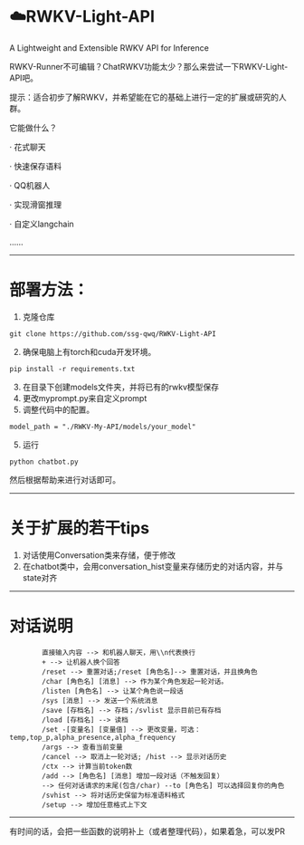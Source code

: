 # ☁️RWKV-Light-API
A Lightweight and Extensible RWKV API for Inference

RWKV-Runner不可编辑？ChatRWKV功能太少？那么来尝试一下RWKV-Light-API吧。

提示：适合初步了解RWKV，并希望能在它的基础上进行一定的扩展或研究的人群。

它能做什么？

· 花式聊天

· 快速保存语料

· QQ机器人

· 实现滑窗推理

· 自定义langchain

……

---
# 部署方法：
1. 克隆仓库
```
git clone https://github.com/ssg-qwq/RWKV-Light-API
```
2. 确保电脑上有torch和cuda开发环境。
```
pip install -r requirements.txt
```
3. 在目录下创建models文件夹，并将已有的rwkv模型保存
4. 更改myprompt.py来自定义prompt
5. 调整代码中的配置。
```
model_path = "./RWKV-My-API/models/your_model"
```
5. 运行
```
python chatbot.py
```
然后根据帮助来进行对话即可。

---
# 关于扩展的若干tips
1. 对话使用Conversation类来存储，便于修改
2. 在chatbot类中，会用conversation_hist变量来存储历史的对话内容，并与state对齐

---

# 对话说明

```
        直接输入内容 --> 和机器人聊天，用\\n代表换行
        + --> 让机器人换个回答
        /reset --> 重置对话;/reset [角色名]--> 重置对话，并且换角色
        /char [角色名] [消息] --> 作为某个角色发起一轮对话。
        /listen [角色名] --> 让某个角色说一段话
        /sys [消息] --> 发送一个系统消息
        /save [存档名] --> 存档；/svlist 显示目前已有存档
        /load [存档名] --> 读档
        /set -[变量名] [变量值] --> 更改变量，可选：temp,top_p,alpha_presence,alpha_frequency
        /args --> 查看当前变量
        /cancel --> 取消上一轮对话; /hist --> 显示对话历史
        /ctx --> 计算当前token数
        /add --> [角色名] [消息] 增加一段对话（不触发回复）
        --> 任何对话请求的末尾(包含/char) --to [角色名] 可以选择回复你的角色
        /svhist --> 将对话历史保留为标准语料格式
        /setup --> 增加任意格式上下文
```
---
有时间的话，会把一些函数的说明补上（或者整理代码），如果着急，可以发PR

